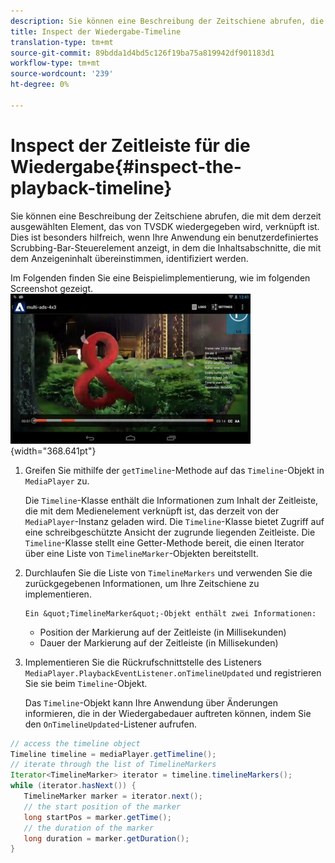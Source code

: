 ```yaml
---
description: Sie können eine Beschreibung der Zeitschiene abrufen, die mit dem derzeit ausgewählten Element, das von TVSDK wiedergegeben wird, verknüpft ist. Dies ist besonders hilfreich, wenn Ihre Anwendung ein benutzerdefiniertes Scrubbing-Bar-Steuerelement anzeigt, in dem die Inhaltsabschnitte, die mit dem Anzeigeninhalt übereinstimmen, identifiziert werden.
title: Inspect der Wiedergabe-Timeline
translation-type: tm+mt
source-git-commit: 89bdda1d4bd5c126f19ba75a819942df901183d1
workflow-type: tm+mt
source-wordcount: '239'
ht-degree: 0%

---
```



# Inspect der Zeitleiste für die Wiedergabe{#inspect-the-playback-timeline}

Sie können eine Beschreibung der Zeitschiene abrufen, die mit dem derzeit ausgewählten Element, das von TVSDK wiedergegeben wird, verknüpft ist. Dies ist besonders hilfreich, wenn Ihre Anwendung ein benutzerdefiniertes Scrubbing-Bar-Steuerelement anzeigt, in dem die Inhaltsabschnitte, die mit dem Anzeigeninhalt übereinstimmen, identifiziert werden.

Im Folgenden finden Sie eine Beispielimplementierung, wie im folgenden Screenshot gezeigt.  ![](assets/inspect-playback.jpg){width=&quot;368.641pt&quot;}

1. Greifen Sie mithilfe der `getTimeline`-Methode auf das `Timeline`-Objekt in `MediaPlayer` zu.

   Die `Timeline`-Klasse enthält die Informationen zum Inhalt der Zeitleiste, die mit dem Medienelement verknüpft ist, das derzeit von der `MediaPlayer`-Instanz geladen wird. Die `Timeline`-Klasse bietet Zugriff auf eine schreibgeschützte Ansicht der zugrunde liegenden Zeitleiste. Die `Timeline`-Klasse stellt eine Getter-Methode bereit, die einen Iterator über eine Liste von `TimelineMarker`-Objekten bereitstellt.

1. Durchlaufen Sie die Liste von `TimelineMarkers` und verwenden Sie die zurückgegebenen Informationen, um Ihre Zeitschiene zu implementieren.

       Ein &quot;TimelineMarker&quot;-Objekt enthält zwei Informationen:
   
   * Position der Markierung auf der Zeitleiste (in Millisekunden)
   * Dauer der Markierung auf der Zeitleiste (in Millisekunden)

1. Implementieren Sie die Rückrufschnittstelle des Listeners `MediaPlayer.PlaybackEventListener.onTimelineUpdated` und registrieren Sie sie beim `Timeline`-Objekt.

   Das `Timeline`-Objekt kann Ihre Anwendung über Änderungen informieren, die in der Wiedergabedauer auftreten können, indem Sie den `OnTimelineUpdated`-Listener aufrufen.

```java
// access the timeline object 
Timeline timeline = mediaPlayer.getTimeline(); 
// iterate through the list of TimelineMarkers 
Iterator<TimelineMarker> iterator = timeline.timelineMarkers(); 
while (iterator.hasNext()) { 
   TimelineMarker marker = iterator.next(); 
   // the start position of the marker 
   long startPos = marker.getTime(); 
   // the duration of the marker 
   long duration = marker.getDuration(); 
}
```

